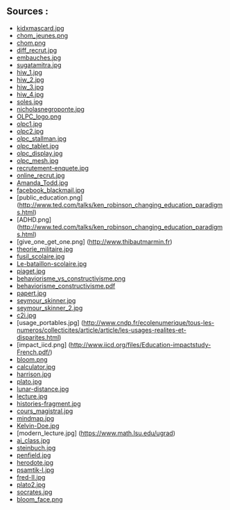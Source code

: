 ## Sources :

* [kidxmascard.jpg](http://stager.org/news.html)
* [chom_jeunes.png](http://www.touteleurope.eu/fr/actions/social/emploi-protection-sociale/presentation/comparatif-le-taux-de-chomage-des-jeunes-dans-l-ue.html)
* [chom.png](http://www.touteleurope.eu/fr/actions/social/emploi-protection-sociale/presentation/comparatif-le-taux-de-chomage-dans-l-ue.html)
* [diff_recrut.jpg](http://www.toulemploi.fr/BMO-recrutements-et-difficultes-en-2554.html)
* [embauches.jpg](http://www.toulemploi.fr/BMO-recrutements-et-difficultes-en-2554.html)
* [sugatamitra.jpg](http://www.iated.org/edulearn11/keynote_speaker)
* [hiw_1.jpg](http://blogs.worldbank.org/edutech/searching-for-indias-hole-in-the-wall)
* [hiw_2.jpg](http://pcf4.dec.uwi.edu/viewpaper.php?id=364)
* [hiw_3.jpg](http://www.openideo.com/open/how-might-we-increase-the-availability-of-affordable-learning-tools-educational-for-children-in-the-developing-world/inspiration/stick-the-internet-into-walls-everywhere)
* [hiw_4.jpg](http://socialter.fr/the-hole-in-the-wall/)
* [soles.jpg](https://visibleprocrastinations.wordpress.com/2010/09/09/ted-sugata-mitra-the-child-driven-education/)
* [nicholasnegroponte.jpg](https://www.facebook.com/LearningTechnologiesEvent)
* [OLPC_logo.png](http://one.laptop.org)
* [olpc1.jpg](http://www.pcinpact.com/news/36063-OLPC-portable-100-175-dollars.htm)
* [olpc2.jpg]()
* [olpc_stallman.jpg](https://linuxfr.org/users/palm123/journaux/un-concurrent-au-projet-olpc)
* [olpc_tablet.jpg](http://olpc-france.org/blog/2012/03/xo-3-0-le-reve-continue/)
* [olpc_display.jpg](http://blog.feedbooks.com/?p=219)
* [olpc_mesh.jpg](https://en.wikipedia.org/wiki/File:OLPC-mesh_network-friends_view.jpg)
* [recrutement-enquete.jpg](http://auto-net.fr/les-reseaux-sociaux-et-le-recrutement/)
* [online_recrut.jpg](http://images.google.fr/imgres?q=recruteurs+internet&hl=fr&biw=1171&bih=614&tbm=isch&tbnid=FkszKFA6Mc1FlM:&imgrefurl=http://www.cairn.info/revue-document-numerique-2010-3-page-95.htm&docid=4ixQ22vGNp3urM&imgurl=http://www.cairn.info/loadimg.php%253FFILE%253DDN/DN_133/DN_133_0095/fullDN_id9782746232495_pu2010-03s_sa05_art05_img001.jpg&w=520&h=443&ei=MBSyUOyoGJOWhQeB_ICIDA&zoom=1&iact=rc&dur=172&sig=111313541871783929387&page=1&tbnh=158&tbnw=185&start=0&ndsp=13&ved=1t:429,r:6,s:0,i:84&tx=137&ty=69)
* [Amanda_Todd.jpg](http://www.lexpress.fr/actualite/monde/amerique/le-suicide-d-une-adolescente-harcelee-sur-internet-emeut-le-canada_1175221.html)
* [facebook_blackmail.jpg](http://www.europe1.fr/France/Chantage-Facebook-la-piste-internationale-1293685/)
* [public_education.png] (http://www.ted.com/talks/ken_robinson_changing_education_paradigms.html)
* [ADHD.png] (http://www.ted.com/talks/ken_robinson_changing_education_paradigms.html)
* [give_one_get_one.png] (http://www.thibautmarmin.fr)
* [theorie_militaire.jpg](http://www2.ac-lille.fr/patrimoine-caac/sport/elans/les_bataillons.htm)
* [fusil_scolaire.jpg](http://www2.ac-lille.fr/patrimoine-caac/sport/elans/les_bataillons.htm)
* [Le-bataillon-scolaire.jpg](http://allauch.blogspace.fr/5892185/Le-bataillon-scolaire/)
* [piaget.jpg](http://www.psy-luxeuil.fr/article-jean-piaget-et-le-constructivisme-109631520.html)
* [behaviorisme_vs_constructivisme.png](http://kijkoplleren.wikispaces.com/Constructivisme)
* [behaviorisme_constructivisme.pdf](https://louiseroy.wordpress.com/2009/10/04/behaviorisme-cognitivisme-et-constructivisme/)
* [papert.jpg](http://web.media.mit.edu/~papert/)
* [seymour_skinner.jpg](http://www.papeisdeparede.info/Wallpapers-Desenhos-Animados/Papel-de-Parede-The-Simpsons/Fundos-Ecra-seymour-skinner/wallpaper-seymour-skinner-castigado-pais.htm)
* [seymour_skinner_2.jpg](http://frasier-and-niles.deviantart.com/art/Seymour-Skinner-01-Simpsons-196269212)
* [c2i.jpg](http://sti.ac-montpellier.fr/spip.php?rubrique1068)
* [usage_portables.jpg] (http://www.cndp.fr/ecolenumerique/tous-les-numeros/collecticites/article/article/les-usages-realites-et-disparites.html)
* [impact_iicd.png] (http://www.iicd.org/files/Education-impactstudy-French.pdf/)
* [bloom.png](https://fr.wikipedia.org/wiki/Taxonomie_de_Bloom)
* [calculator.jpg](https://es.wikipedia.org/wiki/Calculadora)
* [harrison.jpg](http://blogs.rmg.co.uk/rog/2009/03/11/harrisons_first_timekeeper_h1/)
* [plato.jpg](https://en.wikipedia.org/wiki/Phaedrus_%28dialogue%29)
* [lunar-distance.jpg](https://en.wikipedia.org/wiki/Lunar_distance_(navigation))
* [lecture.jpg](https://en.wikipedia.org/wiki/Rhetoric)
* [histories-fragment.jpg](https://en.wikipedia.org/wiki/Histories_%28Herodotus%29)
* [cours_magistral.jpg](http://sauvonslarecherche.fr/spip.php?article1791)
* [mindmap.jpg](http://www.google.fr/imgres?imgurl=http://www.mindtools.com/media/Diagrams/mindmap.jpg&imgrefurl=http://www.mindtools.com/pages/article/newISS_01.htm&h=1754&w=2249&sz=1169&tbnid=QCr_IF3rsNFTMM:&tbnh=81&tbnw=104&zoom=1&usg=__IRimeVvL6k2x9gnP5DWeojIqsKo=&docid=XQid2vPAC945zM&sa=X&ei=rre0UL2xN8OBhQezpoHACg&ved=0CF0Q9QEwBA&dur=6430)
* [Kelvin-Doe.jpg](http://hackedgadgets.com/2012/11/22/15-year-old-kelvin-doe-from-sierra-leone-visits-mit/)
* [modern_lecture.jpg] (https://www.math.lsu.edu/ugrad)
* [ai_class.jpg](https://chrome.google.com/webstore/detail/ai-class-questions/monhlnpmmijealhaapfbpbgcpaapjemb)
* [steinbuch.jpg](http://www.etit.kit.edu/1076.php)
* [penfield.jpg](https://en.wikipedia.org/wiki/Wilder_Penfield)
* [herodote.jpg](https://en.wikipedia.org/wiki/Herodotus)
* [psamtik-I.jpg](https://en.wikipedia.org/wiki/Psamtik_I)
* [fred-II.jpg](https://en.wikipedia.org/wiki/Frederick_II,_Holy_Roman_Emperor)
* [plato2.jpg](https://en.wikipedia.org/wiki/Plato)
* [socrates.jpg](https://de.wikipedia.org/wiki/Sokrates)
* [bloom_face.png](http://projects.coe.uga.edu/epltt/index.php?title=Bloom%27s_Taxonomy)
